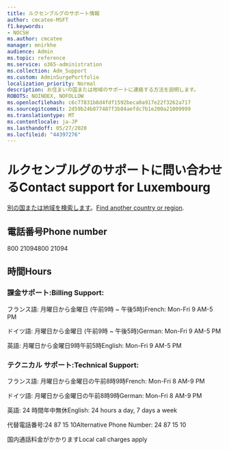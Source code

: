 ```yaml
---
title: ルクセンブルグのサポート情報
author: cmcatee-MSFT
f1.keywords:
- NOCSH
ms.author: cmcatee
manager: mnirkhe
audience: Admin
ms.topic: reference
ms.service: o365-administration
ms.collection: Adm_Support
ms.custom: AdminSurgePortfolio
localization_priority: Normal
description: お住まいの国または地域のサポートに連絡する方法を説明します。
ROBOTS: NOINDEX, NOFOLLOW
ms.openlocfilehash: c6c77831b8d4fdf1592beca0a917e22f3262a717
ms.sourcegitcommit: 2d59b24b877487f3b84aefdc7b1e200a21009999
ms.translationtype: MT
ms.contentlocale: ja-JP
ms.lasthandoff: 05/27/2020
ms.locfileid: "44397276"
---
```

# <a name="contact-support-for-luxembourg"></a><span data-ttu-id="1276c-103">ルクセンブルグのサポートに問い合わせる</span><span class="sxs-lookup"><span data-stu-id="1276c-103">Contact support for Luxembourg</span></span>

<span data-ttu-id="1276c-104">[別の国または地域を検索します](../contact-support-for-business-products.md)。</span><span class="sxs-lookup"><span data-stu-id="1276c-104">[Find another country or region](../contact-support-for-business-products.md).</span></span>

## <a name="phone-number"></a><span data-ttu-id="1276c-105">電話番号</span><span class="sxs-lookup"><span data-stu-id="1276c-105">Phone number</span></span>
<span data-ttu-id="1276c-106">800 21094</span><span class="sxs-lookup"><span data-stu-id="1276c-106">800 21094</span></span>

## <a name="hours"></a><span data-ttu-id="1276c-107">時間</span><span class="sxs-lookup"><span data-stu-id="1276c-107">Hours</span></span>
### <a name="billing-support"></a><span data-ttu-id="1276c-108">課金サポート:</span><span class="sxs-lookup"><span data-stu-id="1276c-108">Billing Support:</span></span>

<span data-ttu-id="1276c-109">フランス語: 月曜日から金曜日 (午前9時 ~ 午後5時)</span><span class="sxs-lookup"><span data-stu-id="1276c-109">French: Mon-Fri 9 AM-5 PM</span></span>

<span data-ttu-id="1276c-110">ドイツ語: 月曜日から金曜日 (午前9時 ~ 午後5時)</span><span class="sxs-lookup"><span data-stu-id="1276c-110">German: Mon-Fri 9 AM-5 PM</span></span>

<span data-ttu-id="1276c-111">英語: 月曜日から金曜日9時午前5時</span><span class="sxs-lookup"><span data-stu-id="1276c-111">English: Mon-Fri 9 AM-5 PM</span></span>

### <a name="technical-support"></a><span data-ttu-id="1276c-112">テクニカル サポート:</span><span class="sxs-lookup"><span data-stu-id="1276c-112">Technical Support:</span></span>

<span data-ttu-id="1276c-113">フランス語: 月曜日から金曜日の午前8時9時</span><span class="sxs-lookup"><span data-stu-id="1276c-113">French: Mon-Fri 8 AM-9 PM</span></span>

<span data-ttu-id="1276c-114">ドイツ語: 月曜日から金曜日の午前8時9時</span><span class="sxs-lookup"><span data-stu-id="1276c-114">German: Mon-Fri 8 AM-9 PM</span></span>

<span data-ttu-id="1276c-115">英語: 24 時間年中無休</span><span class="sxs-lookup"><span data-stu-id="1276c-115">English: 24 hours a day, 7 days a week</span></span>

<span data-ttu-id="1276c-116">代替電話番号:24 87 15 10</span><span class="sxs-lookup"><span data-stu-id="1276c-116">Alternative Phone Number: 24 87 15 10</span></span>

<span data-ttu-id="1276c-117">国内通話料金がかかります</span><span class="sxs-lookup"><span data-stu-id="1276c-117">Local call charges apply</span></span>

